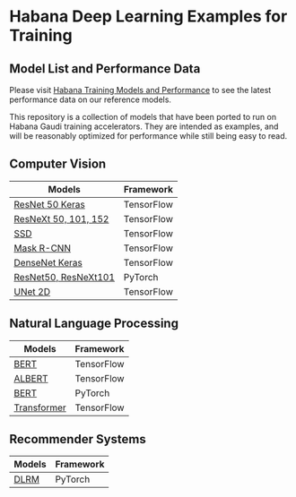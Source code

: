 # Habana Deep Learning Examples for Training

## Model List and Performance Data

Please visit [Habana Training Models and Performance](https://developer.habana.ai/resources/habana-training-models/#performance) to see the latest performance data on our reference models.

This repository is a collection of models that have been ported to run on Habana Gaudi training accelerators. They are intended as examples, and will be reasonably optimized for performance while still being easy to read.

## Computer Vision
| Models  | Framework |
| ------------- | ------------- |
| [ResNet 50 Keras](TensorFlow/computer_vision/Resnets/resnet_keras) | TensorFlow |
| [ResNeXt 50, 101, 152](TensorFlow/computer_vision/Resnets)  |TensorFlow |
| [SSD](TensorFlow/computer_vision/SSD_ResNet34) |TensorFlow |
| [Mask R-CNN](TensorFlow/computer_vision/maskrcnn) |TensorFlow |
| [DenseNet Keras](TensorFlow/computer_vision/densenet_keras) |TensorFlow |
| [ResNet50, ResNeXt101](PyTorch/computer_vision/ImageClassification/ResNet)  | PyTorch |
| [UNet 2D](TensorFlow/computer_vision/Unet2D) | TensorFlow |

## Natural Language Processing
| Models  | Framework |
| ------------- | ------------- |
| [BERT](TensorFlow/nlp/bert) |TensorFlow |
| [ALBERT](TensorFlow/nlp/albert) | TensorFlow |
| [BERT](PyTorch/nlp/bert) |PyTorch |
| [Transformer](TensorFlow/nlp/transformer) | TensorFlow |

## Recommender Systems
| Models  | Framework |
| ------------- | ------------- |
| [DLRM](PyTorch/recommendation/dlrm) |PyTorch |
